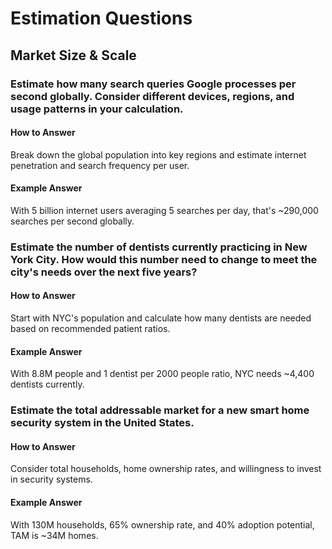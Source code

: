 # Estimation Questions

## Market Size & Scale
### Estimate how many search queries Google processes per second globally. Consider different devices, regions, and usage patterns in your calculation.
#### How to Answer
Break down the global population into key regions and estimate internet penetration and search frequency per user.
#### Example Answer
With 5 billion internet users averaging 5 searches per day, that's ~290,000 searches per second globally.

### Estimate the number of dentists currently practicing in New York City. How would this number need to change to meet the city's needs over the next five years?
#### How to Answer
Start with NYC's population and calculate how many dentists are needed based on recommended patient ratios.
#### Example Answer
With 8.8M people and 1 dentist per 2000 people ratio, NYC needs ~4,400 dentists currently.

### Estimate the total addressable market for a new smart home security system in the United States.
#### How to Answer
Consider total households, home ownership rates, and willingness to invest in security systems.
#### Example Answer
With 130M households, 65% ownership rate, and 40% adoption potential, TAM is ~34M homes.